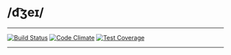 # /d͡ʒeɪ/

----

[![Build Status](https://travis-ci.org/l-x/J.svg?branch=develop)](https://travis-ci.org/l-x/J)
[![Code Climate](https://codeclimate.com/github/l-x/J/badges/gpa.svg)](https://codeclimate.com/github/l-x/J)
[![Test Coverage](https://codeclimate.com/github/l-x/J/badges/coverage.svg)](https://codeclimate.com/github/l-x/J)

----
